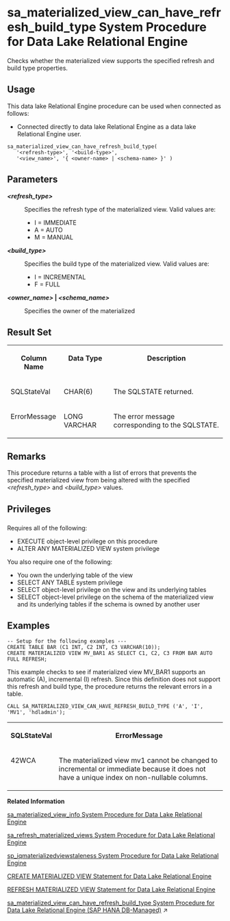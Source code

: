 <!-- loio7d2d2da5be7e45eaa465aa7f13cde013 -->

# sa\_materialized\_view\_can\_have\_refresh\_build\_type System Procedure for Data Lake Relational Engine

Checks whether the materialized view supports the specified refresh and build type properties.



<a name="loio7d2d2da5be7e45eaa465aa7f13cde013__section_p4t_vqn_14b"/>

## Usage

This data lake Relational Engine procedure can be used when connected as follows:

-   Connected directly to data lake Relational Engine as a data lake Relational Engine user.



```
sa_materialized_view_can_have_refresh_build_type(
   '<refresh-type>', '<build-type>', 
   '<view_name>', '{ <owner-name> | <schema-name> }' )
```



<a name="loio7d2d2da5be7e45eaa465aa7f13cde013__sa_matview_can_have_parm1"/>

## Parameters


<dl>
<dt><b>

*<refresh\_type\>* 

</b></dt>
<dd>

Specifies the refresh type of the materialized view. Valid values are:

-   I = IMMEDIATE
-   A = AUTO
-   M = MANUAL



</dd><dt><b>

*<build\_type\>* 

</b></dt>
<dd>

Specifies the build type of the materialized view. Valid values are:

-   I = INCREMENTAL
-   F = FULL



</dd><dt><b>

*<owner\_name\>* | *<schema\_name\>*

</b></dt>
<dd>

Specifies the owner of the materialized



</dd>
</dl>



<a name="loio7d2d2da5be7e45eaa465aa7f13cde013__sa_matview_can_have_results1"/>

## Result Set


<table>
<tr>
<th valign="top">

Column Name

</th>
<th valign="top">

Data Type

</th>
<th valign="top">

Description

</th>
</tr>
<tr>
<td valign="top">

SQLStateVal

</td>
<td valign="top">

CHAR\(6\)

</td>
<td valign="top">

The SQLSTATE returned.

</td>
</tr>
<tr>
<td valign="top">

ErrorMessage

</td>
<td valign="top">

LONG VARCHAR

</td>
<td valign="top">

The error message corresponding to the SQLSTATE.

</td>
</tr>
</table>



<a name="loio7d2d2da5be7e45eaa465aa7f13cde013__sa_matview_can_have_remarks1"/>

## Remarks

This procedure returns a table with a list of errors that prevents the specified materialized view from being altered with the specified *<refresh\_type\>* and *<build\_type\>* values.



<a name="loio7d2d2da5be7e45eaa465aa7f13cde013__sa_matview_can_have_priv1"/>

## Privileges



### 

Requires all of the following:

-   EXECUTE object-level privilege on this procedure
-   ALTER ANY MATERIALIZED VIEW system privilege

You also require one of the following:

-   You own the underlying table of the view
-   SELECT ANY TABLE system privilege
-   SELECT object-level privilege on the view and its underlying tables
-   SELECT object-level privilege on the schema of the materialized view and its underlying tables if the schema is owned by another user



<a name="loio7d2d2da5be7e45eaa465aa7f13cde013__sa_matview_can_have_examples1"/>

## Examples

```
-- Setup for the following examples ---
CREATE TABLE BAR (C1 INT, C2 INT, C3 VARCHAR(10));
CREATE MATERIALIZED VIEW MV_BAR1 AS SELECT C1, C2, C3 FROM BAR AUTO FULL REFRESH;
```

This example checks to see if materialized view MV\_BAR1 supports an automatic \(A\), incremental \(I\) refresh. Since this definition does not support this refresh and build type, the procedure returns the relevant errors in a table.

```
CALL SA_MATERIALIZED_VIEW_CAN_HAVE_REFRESH_BUILD_TYPE ('A', 'I', 'MV1', 'hdladmin');
```


<table>
<tr>
<th valign="top">

SQLStateVal

</th>
<th valign="top">

ErrorMessage

</th>
</tr>
<tr>
<td valign="top">

42WCA

</td>
<td valign="top">

The materialized view mv1 cannot be changed to incremental or immediate because it does not have a unique index on non-nullable columns.

</td>
</tr>
</table>

**Related Information**  


[sa\_materialized\_view\_info System Procedure for Data Lake Relational Engine](sa-materialized-view-info-system-procedure-for-data-lake-relational-engine-81765cf.md "Returns information about the specified materialized views.")

[sa\_refresh\_materialized\_views System Procedure for Data Lake Relational Engine](sa-refresh-materialized-views-system-procedure-for-data-lake-relational-engine-8176eeb.md "Initializes all materialized views that are in an uninitialized state.")

[sp\_iqmaterializedviewstaleness System Procedure for Data Lake Relational Engine](sp-iqmaterializedviewstaleness-system-procedure-for-data-lake-relational-engine-a762f3b.md "Displays staleness information about the visible version of a materialized view.")

[CREATE MATERIALIZED VIEW Statement for Data Lake Relational Engine](../080-sql-statements/create-materialized-view-statement-for-data-lake-relational-engine-d5c757e.md "Creates a materialized view.")

[REFRESH MATERIALIZED VIEW Statement for Data Lake Relational Engine](../080-sql-statements/refresh-materialized-view-statement-for-data-lake-relational-engine-faab95d.md "Initializes or refreshes the data in a materialized view by executing its query definition.")

[sa_materialized_view_can_have_refresh_build_type System Procedure for Data Lake Relational Engine (SAP HANA DB-Managed)](https://help.sap.com/viewer/a898e08b84f21015969fa437e89860c8/2024_3_QRC/en-US/46d97724fd354bb68d1c4081bd2576b0.html "Checks whether the materialized view supports the specified refresh and build type properties.") :arrow_upper_right:

